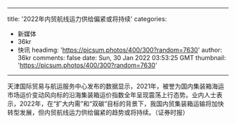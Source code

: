 
---
title: '2022年内贸航线运力供给偏紧或将持续'
categories: 
 - 新媒体
 - 36kr
 - 快讯
headimg: 'https://picsum.photos/400/300?random=7630'
author: 36kr
comments: false
date: Sun, 30 Jan 2022 03:53:25 GMT
thumbnail: 'https://picsum.photos/400/300?random=7630'
---

<div>   
天津国际贸易与航运服务中心发布的数据显示，2021年，被誉为国内集装箱海运市场运价变动风向标的沿海集装箱运价指数全年呈现震荡上行态势。业内人士表示，2022年，在“扩大内需”和“双碳”目标的背景下，我国内贸集装箱运输将加快转型发展，但内贸航线运力供给偏紧的趋势或将持续。（证券时报）  
</div>
            